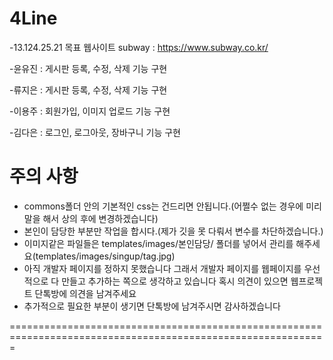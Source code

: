 # 4Line
  -13.124.25.21
목표 웹사이트 subway :  https://www.subway.co.kr/
 
-윤유진 : 게시판 등록, 수정, 삭제 기능 구현
 
-류지은 : 게시판 등록, 수정, 삭제 기능 구현
 
-이용주 : 회원가입, 이미지 업로드 기능 구현
 
-김다은 : 로그인, 로그아웃, 장바구니 기능 구현
 
 
# 주의 사항
 <ul>
  <li>
    commons폴더 안의 기본적인 css는 건드리면 안됩니다.(어쩔수 없는 경우에 미리 말을 해서 상의 후에 변경하겠습니다)
  </li>
  <li>
    본인이 담당한 부분만 작업을 합시다.(제가 깃을 못 다뤄서 변수를 차단하겠습니다.)
  </li>
  <li>
    이미지같은 파일들은 templates/images/본인담당/ 폴더를 넣어서 관리를 해주세요(templates/images/singup/tag.jpg)
  </li>
  <li>
    아직 개발자 페이지를 정하지 못했습니다 그래서 개발자 페이지를 웹페이지를 우선적으로 다 만들고 추가하는 쪽으로 생각하고 있습니다 혹시 의견이 있으면 웹프로젝트 단톡방에 의견을 남겨주세요
  </li>
  <li>
    추가적으로 필요한 부분이 생기면 단톡방에 남겨주시면 감사하겠습니다
  </li>
 </ul>
 
 =============================================================================================================

 
 
